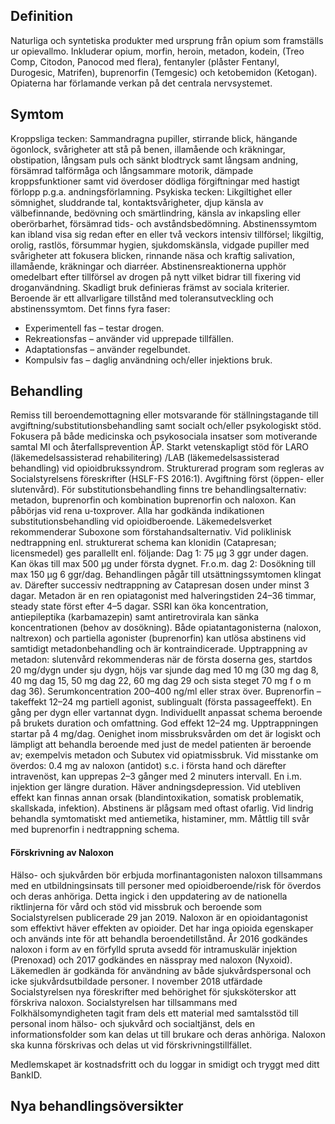 ## Definition

Naturliga och syntetiska produkter med ursprung från opium som framställs ur opievallmo. Inkluderar opium, morfin, heroin, metadon, kodein, (Treo Comp, Citodon, Panocod med flera), fentanyler (plåster Fentanyl, Durogesic, Matrifen), buprenorfin (Temgesic) och ketobemidon (Ketogan). Opiaterna har förlamande verkan på det centrala nervsystemet.

## Symtom

Kroppsliga tecken: Sammandragna pupiller, stirrande blick, hängande ögonlock, svårigheter att stå på benen, illamående och kräkningar, obstipation, långsam puls och sänkt blodtryck samt långsam andning, försämrad talförmåga och långsammare motorik, dämpade kroppsfunktioner samt vid överdoser dödliga förgiftningar med hastigt förlopp p.g.a. andningsförlamning.
Psykiska tecken: Likgiltighet eller sömnighet, sluddrande tal, kontaktsvårigheter, djup känsla av välbefinnande, bedövning och smärtlindring, känsla av inkapsling eller oberörbarhet, försämrad tids- och avståndsbedömning.
Abstinenssymtom kan ibland visa sig redan efter en eller två veckors intensiv tillförsel; likgiltig, orolig, rastlös, försummar hygien, sjukdomskänsla, vidgade pupiller med svårigheter att fokusera blicken, rinnande näsa och kraftig salivation, illamående, kräkningar och diarréer. Abstinensreaktionerna upphör omedelbart efter tillförsel av drogen på nytt vilket bidrar till fixering vid droganvändning.
Skadligt bruk definieras främst av sociala kriterier. Beroende är ett allvarligare tillstånd med toleransutveckling och abstinenssymtom. Det finns fyra faser:
- Experimentell fas – testar drogen.
- Rekreationsfas – använder vid upprepade tillfällen.
- Adaptationsfas – använder regelbundet.
- Kompulsiv fas – daglig användning och/eller injektions bruk.

## Behandling

Remiss till beroendemottagning eller motsvarande för ställningstagande till avgiftning/substitutionsbehandling samt socialt och/eller psykologiskt stöd. Fokusera på både medicinska och psykosociala insatser som motiverande samtal MI och återfallsprevention ÅP. Starkt vetenskapligt stöd för LARO (läkemedelsassisterad rehabilitering) /LAB (läkemedelsassisterad behandling) vid opioidbrukssyndrom. Strukturerad program som regleras av Socialstyrelsens föreskrifter (HSLF-FS 2016:1).
Avgiftning först (öppen- eller slutenvård). För substitutionsbehandling finns tre behandlingsalternativ: metadon, buprenorfin och kombination buprenorfin och naloxon. Kan påbörjas vid rena u-toxprover. Alla har godkända indikationen substitutionsbehandling vid opioidberoende. Läkemedelsverket rekommenderar Suboxone som förstahandsalternativ. Vid poliklinisk nedtrappning enl. strukturerat schema kan klonidin (Catapresan; licensmedel) ges parallellt enl. följande:
Dag 1: 75 µg 3 ggr under dagen. Kan ökas till max 500 µg under första dygnet. Fr.o.m. dag 2: Dosökning till max 150 µg 6 ggr/dag. Behandlingen pågår till utsättningssymtomen klingat av. Därefter successiv nedtrappning av Catapresan dosen under minst 3 dagar.
Metadon är en ren opiatagonist med halveringstiden 24–36 timmar, steady state först efter 4–5 dagar. SSRI kan öka koncentration, antiepileptika (karbamazepin) samt antiretrovirala kan sänka koncentrationen (behov av dosökning). Både opiatantagonisterna (naloxon, naltrexon) och partiella agonister (buprenorfin) kan utlösa abstinens vid samtidigt metadonbehandling och är kontraindicerade. Upptrappning av metadon: slutenvård rekommenderas när de första doserna ges, startdos 20 mg/dygn under sju dygn, höjs var sjunde dag med 10 mg (30 mg dag 8, 40 mg dag 15, 50 mg dag 22, 60 mg dag 29 och sista steget 70 mg f o m dag 36). Serumkoncentration 200–400 ng/ml eller strax över.
Buprenorfin – takeffekt 12–24 mg partiell agonist, sublingualt (första passageeffekt). En gång per dygn eller vartannat dygn. Individuellt anpassat schema beroende på brukets duration och omfattning. God effekt 12–24 mg. Upptrappningen startar på 4 mg/dag.
Oenighet inom missbruksvården om det är logiskt och lämpligt att behandla beroende med just de medel patienten är beroende av; exempelvis metadon och Subutex vid opiatmissbruk.
Vid misstanke om överdos: 0.4 mg av naloxon (antidot) s.c. i första hand och därefter intravenöst, kan upprepas 2–3 gånger med 2 minuters intervall. En i.m. injektion ger längre duration. Häver andningsdepression. Vid utebliven effekt kan finnas annan orsak (blandintoxikation, somatisk problematik, skallskada, infektion).
Abstinens är plågsam med oftast ofarlig. Vid lindrig behandla symtomatiskt med antiemetika, histaminer, mm. Måttlig till svår med buprenorfin i nedtrappning schema.

#### Förskrivning av Naloxon

Hälso- och sjukvården bör erbjuda morfinantagonisten naloxon tillsammans med en utbildningsinsats till personer med opioidberoende/risk för överdos och deras anhöriga. Detta ingick i den uppdatering av de nationella riktlinjerna för vård och stöd vid missbruk och beroende som Socialstyrelsen publicerade 29 jan 2019. Naloxon är en opioidantagonist som effektivt häver effekten av opioider. Det har inga opioida egenskaper och används inte för att behandla beroendetillstånd.
År 2016 godkändes naloxon i form av en förfylld spruta avsedd för intramuskulär injektion (Prenoxad) och 2017 godkändes en nässpray med naloxon (Nyxoid). Läkemedlen är godkända för användning av både sjukvårdspersonal och icke sjukvårdsutbildade personer. I november 2018 utfärdade Socialstyrelsen nya föreskrifter med behörighet för sjuksköterskor att förskriva naloxon.
Socialstyrelsen har tillsammans med Folkhälsomyndigheten tagit fram dels ett material med samtalsstöd till personal inom hälso- och sjukvård och socialtjänst, dels en informationsfolder som kan delas ut till brukare och deras anhöriga. Naloxon ska kunna förskrivas och delas ut vid förskrivningstillfället.


Medlemskapet är kostnadsfritt och du loggar in smidigt och tryggt med ditt BankID.

## Nya behandlingsöversikter

